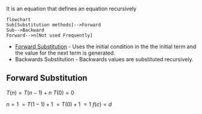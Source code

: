 It is an equation that defines an equation recursively
```mermaid
flowchart
Sub[Substitution methods]-->Forward
Sub-->Backward
Forward-->n[Not used Frequently]
```
- [Forward Substitution](07%20Recurrence%20relation.md#Forward%20Substitution) - Uses the initial condition in the the initial term and the value for the next term is generated.
- Backwards Substitution - Backwards values are substituted recursively.

## Forward Substitution 
$T(n)=T(n-1)+n$
$T(0)=0$

$n=1$
$=T(1-1)+1$
$=T(0)+1$
$=1$
$f(c)= d$